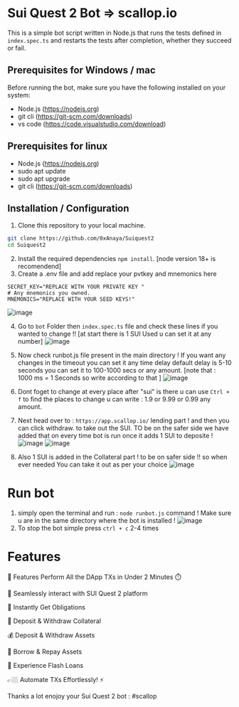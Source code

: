 # Sui Quest 2 Bot => scallop.io

This is a simple bot script written in Node.js that runs the tests defined in `index.spec.ts` and restarts the tests after completion, whether they succeed or fail.

## Prerequisites for Windows / mac

Before running the bot, make sure you have the following installed on your system:

- Node.js (https://nodejs.org)
- git cli (https://git-scm.com/downloads)
- vs code (https://code.visualstudio.com/download)

## Prerequisites for linux 

- Node.js (https://nodejs.org)
- sudo apt update
- sudo apt upgrade
- git cli (https://git-scm.com/downloads)

## Installation / Configuration

1. Clone this repository to your local machine.

```bash
git clone https://github.com/0xAnaya/Suiquest2
cd Suiquest2

```
2. Install the required dependencies ``` npm install ```. [node version 18+ is recomendend]
3. Create a .env file and add replace your pvtkey and mnemonics here
```# #THIS IS THE PVT KEY OF YOUR WALLET !
SECRET_KEY="REPLACE WITH YOUR PRIVATE KEY "
# Any mnemonics you owned.
MNEMONICS="REPLACE WITH YOUR SEED KEYS!"
```
![image](https://github.com/0xAanya/Suiquest2/assets/95902545/986031b1-5adf-443a-9025-672a71a25f03)

4. Go to `bot` Folder then `index.spec.ts` file and check these lines if you wanted to change !! [at start there is 1 SUI Used u can set it at any number] 
![image](https://github.com/0xAanya/Suiquest2/assets/95902545/98e021be-ea80-485d-b23b-043106524ddd)
6. Now check runbot.js file present in the main directory ! If you want any changes in the timeout you can set it any time delay default delay is 5-10 seconds you can set it to 100-1000 secs or any amount. [note that : 1000 ms = 1 Seconds so write according to that ] 
![image](https://github.com/0xAanya/Suiquest2/assets/95902545/bd0cc2f4-8566-4c72-8c3e-e4d86d8d3fa4)


7. Dont foget to change at every place after "sui" is there u can use `Ctrl + f` to find the places to change u can write : 1.9 or 9.99 or 0.99 any amount.
8. Next head over to : `https://app.scallop.io/` lending part ! and then you can click withdraw. to take out the SUI. TO be on the safer side we have added that on every time bot is run once it adds 1 SUI to deposite ! 
![image](https://github.com/0xAanya/Suiquest2/assets/95902545/3922bf03-02cf-42a0-95a5-17f6942e32e8)
![image](https://github.com/0xAanya/Suiquest2/assets/95902545/722bb18d-2578-45a6-a621-1e0ccde4c020)
9. Also 1 SUI is added in the Collateral part ! to be on safer side !! so when ever needed You can take it out as per your choice
![image](https://github.com/0xAanya/Suiquest2/assets/95902545/f2961fcf-4488-4fe1-820f-8971c0756d65)

# Run bot 

1. simply open the terminal and run : ```node runbot.js``` command ! Make sure u are in the same directory where the bot is installed !
![image](https://github.com/0xAanya/Suiquest2/assets/95902545/80894f75-15bb-4317-88dc-bf96f0867b2f)
2. To stop the bot simple press `ctrl + c` 2-4 times 

# Features

🌟 Features Perform All the DApp TXs in Under 2 Minutes ⏱️

🔗 Seamlessly interact with SUI Quest 2 platform

💬 Instantly Get Obligations

💼 Deposit & Withdraw Collateral

💰 Deposit & Withdraw Assets

📝 Borrow & Repay Assets

💸 Experience Flash Loans

👉🏼 Automate TXs Effortlessly! ⚡️

Thanks a lot enojoy your Sui Quest 2 bot : #scallop


